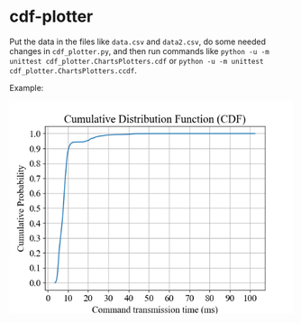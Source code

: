 # cdf-plotter
Put the data in the files like `data.csv` and `data2.csv`, do some needed changes in `cdf_plotter.py`, and then run commands like `python -u -m unittest cdf_plotter.ChartsPlotters.cdf` or `python -u -m unittest cdf_plotter.ChartsPlotters.ccdf`.

Example:

![Example figure](Command%20transmission%20time%20CDF.png "Example figure")